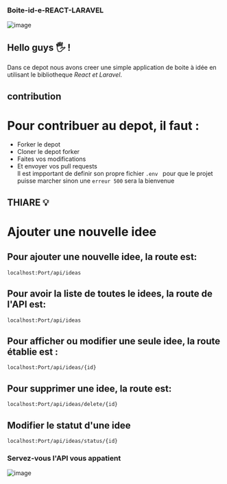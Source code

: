 ### Boite-id-e-REACT-LARAVEL
![image](https://user-images.githubusercontent.com/92308305/155700671-1105aaba-07c1-48f3-9a8b-770e12d6c8c3.png)

## Hello guys 🖐️ !

Dans ce depot nous avons creer une simple application de boite à idée en utilisant le bibliotheque *React et Laravel*.

## contribution

# Pour contribuer au depot, il faut : <br />
- Forker le depot <br />
- Cloner le depot forker <br />
- Faites vos modifications <br />
- Et envoyer vos pull requests <br />
Il est impportant de definir son propre fichier ``.env `` pour que le projet puisse marcher sinon une ``erreur 500`` sera la bienvenue
## THIARE 💡
# Ajouter une nouvelle idee
## Pour ajouter une nouvelle idee, la route est:
``localhost:Port/api/ideas``
## Pour avoir la liste de toutes le idees, la route de l'API est:
``localhost:Port/api/ideas``
## Pour afficher ou modifier une seule idee, la route établie est :
``localhost:Port/api/ideas/{id}``
## Pour supprimer une idee, la route est:
``localhost:Port/api/ideas/delete/{id}``

## Modifier le statut d'une idee
``localhost:Port/api/ideas/status/{id}``
### Servez-vous l'API vous appatient
![image](https://encrypted-tbn0.gstatic.com/images?q=tbn:ANd9GcQhSzUCMHoHQabEYCXUzSrVopWQqd2mCxQ4I0tuZ6v_8-zYrTZdmg1X0aDyi_9t5VZMagQ&usqp=CAU)


